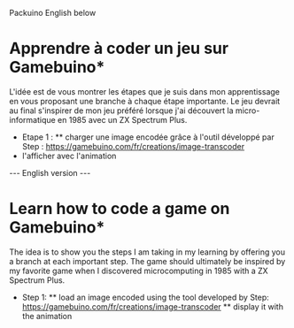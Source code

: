 Packuino
  English below

# Apprendre à coder un jeu sur Gamebuino*

L'idée est de vous montrer les étapes que je suis dans mon apprentissage en vous proposant une branche à chaque étape importante.
Le jeu devrait au final s'inspirer de mon jeu préféré lorsque j'ai découvert la micro-informatique en 1985 avec un ZX Spectrum Plus.

* Etape 1 :
** charger une image encodée grâce à l'outil développé par Step :
https://gamebuino.com/fr/creations/image-transcoder
* l'afficher avec l'animation

--- English version ---
# Learn how to code a game on Gamebuino*

The idea is to show you the steps I am taking in my learning by offering you a branch at each important step.
The game should ultimately be inspired by my favorite game when I discovered microcomputing in 1985 with a ZX Spectrum Plus.

* Step 1:
** load an image encoded using the tool developed by Step:
https://gamebuino.com/fr/creations/image-transcoder
** display it with the animation